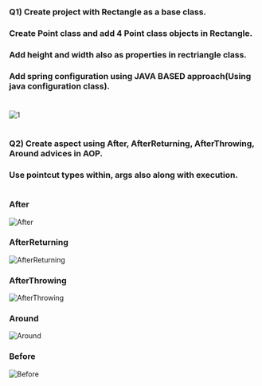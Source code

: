 ### Q1) Create project with Rectangle as a base class.
###     Create Point class and add 4 Point class objects in Rectangle.
###     Add height and width also as properties in rectriangle class.
###     Add spring configuration using JAVA BASED approach(Using java configuration class). 
#
![1](https://user-images.githubusercontent.com/54497410/109700786-3f3b9380-7bb8-11eb-9d45-c5020fc10eec.png)
#
#
### Q2) Create aspect using After, AfterReturning, AfterThrowing, Around advices in AOP.
###     Use pointcut types within, args also along with execution.
#
### After
![After](https://user-images.githubusercontent.com/54497410/109700821-482c6500-7bb8-11eb-9f23-225999de2315.png)
### AfterReturning
![AfterReturning](https://user-images.githubusercontent.com/54497410/109700825-49f62880-7bb8-11eb-831c-cfcbae73f712.png)
### AfterThrowing
![AfterThrowing](https://user-images.githubusercontent.com/54497410/109700829-4b275580-7bb8-11eb-92cf-b5101280aba6.png)
### Around
![Around](https://user-images.githubusercontent.com/54497410/109700841-4cf11900-7bb8-11eb-8e03-2a0f97bc32e5.png)
### Before
![Before](https://user-images.githubusercontent.com/54497410/109700846-4e224600-7bb8-11eb-880b-93b0a3a6736c.png)
